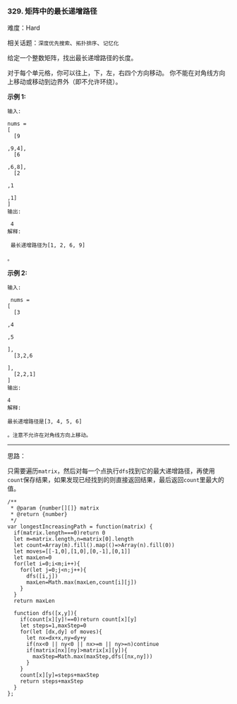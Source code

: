 ### 329. 矩阵中的最长递增路径

难度：Hard

相关话题：`深度优先搜索`、`拓扑排序`、`记忆化`

给定一个整数矩阵，找出最长递增路径的长度。



对于每个单元格，你可以往上，下，左，右四个方向移动。 你不能在对角线方向上移动或移动到边界外（即不允许环绕）。



**示例 1:** 



```
输入:

nums = 
[
  [9

,9,4],
  [6

,6,8],
  [2

,1

,1]
] 
输出:

 4 
解释:

 最长递增路径为[1, 2, 6, 9]

。
```


**示例 2:** 



```
输入:

 nums = 
[
  [3

,4

,5

],
  [3,2,6

],
  [2,2,1]
] 
输出:

4 
解释:

最长递增路径是[3, 4, 5, 6]

。注意不允许在对角线方向上移动。
```



-----

思路：

只需要遍历`matrix`，然后对每一个点执行`dfs`找到它的最大递增路径，再使用`count`保存结果，如果发现已经找到的则直接返回结果，最后返回`count`里最大的值。
```
/**
 * @param {number[][]} matrix
 * @return {number}
 */
var longestIncreasingPath = function(matrix) {
  if(matrix.length===0)return 0
  let m=matrix.length,n=matrix[0].length
  let count=Array(m).fill().map(()=>Array(n).fill(0))
  let moves=[[-1,0],[1,0],[0,-1],[0,1]]
  let maxLen=0
  for(let i=0;i<m;i++){
    for(let j=0;j<n;j++){
      dfs([i,j])
      maxLen=Math.max(maxLen,count[i][j])
    }
  }
  return maxLen
  
  function dfs([x,y]){
    if(count[x][y]!==0)return count[x][y]
    let steps=1,maxStep=0
    for(let [dx,dy] of moves){
      let nx=dx+x,ny=dy+y
      if(nx<0 || ny<0 || nx>=m || ny>=n)continue
      if(matrix[nx][ny]>matrix[x][y]){
        maxStep=Math.max(maxStep,dfs([nx,ny]))
      }
    }
    count[x][y]=steps+maxStep
    return steps+maxStep
  }
};
```

